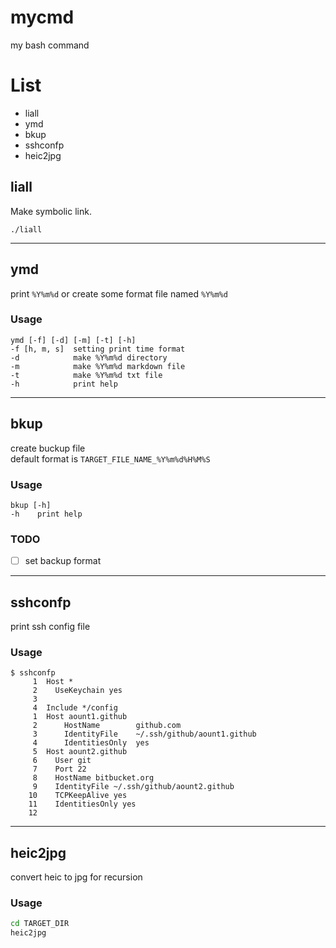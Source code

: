 # mycmd
my bash command

# List

- liall
- ymd
- bkup
- sshconfp
- heic2jpg

## liall

Make symbolic link.

```
./liall
```

---

## ymd

print `%Y%m%d` or create some format file named `%Y%m%d`

### Usage

```
ymd [-f] [-d] [-m] [-t] [-h]
-f [h, m, s]  setting print time format
-d            make %Y%m%d directory
-m            make %Y%m%d markdown file
-t            make %Y%m%d txt file
-h            print help
```

---

## bkup

create buckup file  
default format is `TARGET_FILE_NAME_%Y%m%d%H%M%S`

### Usage

```
bkup [-h]
-h    print help
```

### TODO

- [ ] set backup format

---

## sshconfp

print ssh config file

### Usage

```
$ sshconfp
     1	Host *
     2	  UseKeychain yes
     3
     4	Include */config
     1	Host aount1.github
     2	    HostName        github.com
     3	    IdentityFile    ~/.ssh/github/aount1.github
     4	    IdentitiesOnly  yes
     5	Host aount2.github
     6	  User git
     7	  Port 22
     8	  HostName bitbucket.org
     9	  IdentityFile ~/.ssh/github/aount2.github
    10	  TCPKeepAlive yes
    11	  IdentitiesOnly yes
    12
```

---

## heic2jpg

convert heic to jpg for recursion

### Usage

```bash
cd TARGET_DIR
heic2jpg
```

